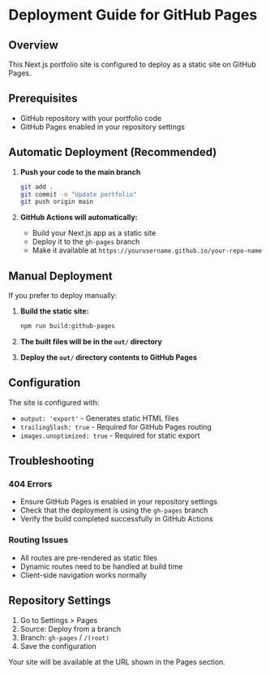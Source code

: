 # Deployment Guide for GitHub Pages

## Overview
This Next.js portfolio site is configured to deploy as a static site on GitHub Pages.

## Prerequisites
- GitHub repository with your portfolio code
- GitHub Pages enabled in your repository settings

## Automatic Deployment (Recommended)

1. **Push your code to the main branch**
   ```bash
   git add .
   git commit -m "Update portfolio"
   git push origin main
   ```

2. **GitHub Actions will automatically:**
   - Build your Next.js app as a static site
   - Deploy it to the `gh-pages` branch
   - Make it available at `https://yourusername.github.io/your-repo-name`

## Manual Deployment

If you prefer to deploy manually:

1. **Build the static site:**
   ```bash
   npm run build:github-pages
   ```

2. **The built files will be in the `out/` directory**

3. **Deploy the `out/` directory contents to GitHub Pages**

## Configuration

The site is configured with:
- `output: 'export'` - Generates static HTML files
- `trailingSlash: true` - Required for GitHub Pages routing
- `images.unoptimized: true` - Required for static export

## Troubleshooting

### 404 Errors
- Ensure GitHub Pages is enabled in your repository settings
- Check that the deployment is using the `gh-pages` branch
- Verify the build completed successfully in GitHub Actions

### Routing Issues
- All routes are pre-rendered as static files
- Dynamic routes need to be handled at build time
- Client-side navigation works normally

## Repository Settings

1. Go to Settings > Pages
2. Source: Deploy from a branch
3. Branch: `gh-pages` / `/(root)`
4. Save the configuration

Your site will be available at the URL shown in the Pages section.
